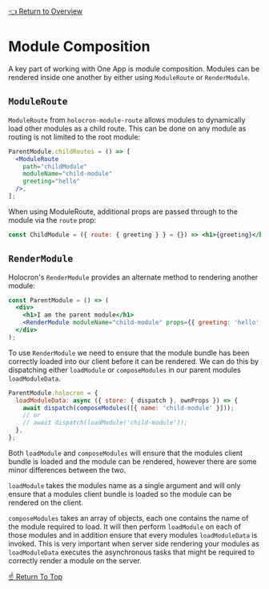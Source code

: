 <!--ONE-DOCS-HIDE start-->
[👈 Return to Overview](./README.md)
<!--ONE-DOCS-HIDE end-->

# Module Composition

A key part of working with One App is module composition. Modules can be rendered inside one another by either using `ModuleRoute` or `RenderModule`.

## `ModuleRoute`

`ModuleRoute` from `holocron-module-route` allows modules to dynamically load other modules
as a child route. This can be done on any module as routing is not limited to the root module:

```jsx
ParentModule.childRoutes = () => [
  <ModuleRoute
    path="childModule"
    moduleName="child-module"
    greeting="hello"
  />,
];
```

When using ModuleRoute, additional props are passed through to the module via the `route` prop:

```jsx
const ChildModule = ({ route: { greeting } } = {}) => <h1>{greeting}</h1>;
```

## `RenderModule`

Holocron's `RenderModule` provides an alternate method to rendering another module:

```jsx
const ParentModule = () => (
  <div>
    <h1>I am the parent module</h1>
    <RenderModule moduleName="child-module" props={{ greeting: 'hello' }} />
  </div>
);
```

To use `RenderModule` we need to ensure that the module bundle has been correctly
loaded into our client before it can be rendered. We can do this by
dispatching either `loadModule` or `composeModules` in our parent modules `loadModuleData`.

```jsx
ParentModule.holocron = {
  loadModuleData: async ({ store: { dispatch }, ownProps }) => {
    await dispatch(composeModules([{ name: 'child-module' }]));
    // or
    // await dispatch(loadModule('child-module'));
  },
};
```

Both `loadModule` and `composeModules` will ensure that the modules client bundle is loaded and the module can be rendered, however there are some minor differences between the two.

`loadModule` takes the modules name as a single argument and will only ensure that a modules client bundle is loaded so the module can be rendered on the client.

`composeModules` takes an array of objects, each one contains the name of the module required to load. It will then perform `loadModule` on each of those modules and in addition ensure that every modules `loadModuleData` is invoked. This is very important when server side rendering your modules as `loadModuleData` executes the asynchronous tasks that might be required to correctly render a module on the server.

<!--ONE-DOCS-HIDE start-->
[☝️ Return To Top](#Making-An-Api-Call)
<!--ONE-DOCS-HIDE end-->
